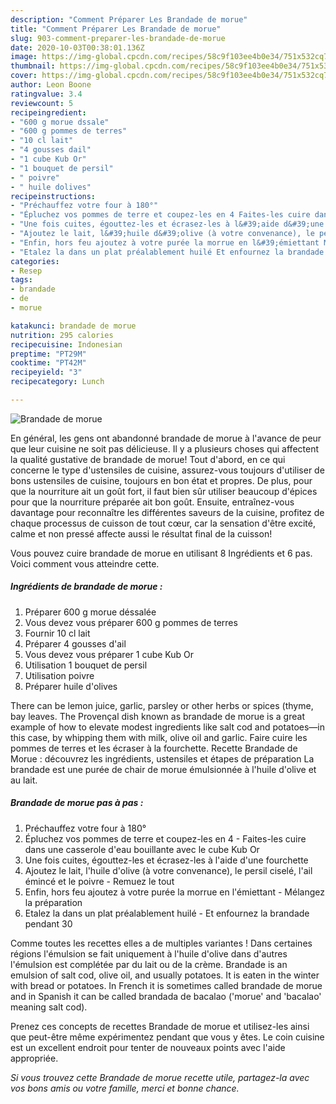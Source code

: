 ```yaml
---
description: "Comment Préparer Les Brandade de morue"
title: "Comment Préparer Les Brandade de morue"
slug: 903-comment-preparer-les-brandade-de-morue
date: 2020-10-03T00:38:01.136Z
image: https://img-global.cpcdn.com/recipes/58c9f103ee4b0e34/751x532cq70/brandade-de-morue-photo-principale-de-la-recette.jpg
thumbnail: https://img-global.cpcdn.com/recipes/58c9f103ee4b0e34/751x532cq70/brandade-de-morue-photo-principale-de-la-recette.jpg
cover: https://img-global.cpcdn.com/recipes/58c9f103ee4b0e34/751x532cq70/brandade-de-morue-photo-principale-de-la-recette.jpg
author: Leon Boone
ratingvalue: 3.4
reviewcount: 5
recipeingredient:
- "600 g morue dssale"
- "600 g pommes de terres"
- "10 cl lait"
- "4 gousses dail"
- "1 cube Kub Or"
- "1 bouquet de persil"
- " poivre"
- " huile dolives"
recipeinstructions:
- "Préchauffez votre four à 180°"
- "Épluchez vos pommes de terre et coupez-les en 4 Faites-les cuire dans une casserole d&#39;eau bouillante avec le cube Kub Or"
- "Une fois cuites, égouttez-les et écrasez-les à l&#39;aide d&#39;une fourchette"
- "Ajoutez le lait, l&#39;huile d&#39;olive (à votre convenance), le persil ciselé, l&#39;ail émincé et le poivre Remuez le tout"
- "Enfin, hors feu ajoutez à votre purée la morrue en l&#39;émiettant Mélangez la préparation"
- "Etalez la dans un plat préalablement huilé Et enfournez la brandade pendant 30"
categories:
- Resep
tags:
- brandade
- de
- morue

katakunci: brandade de morue 
nutrition: 295 calories
recipecuisine: Indonesian
preptime: "PT29M"
cooktime: "PT42M"
recipeyield: "3"
recipecategory: Lunch

---
```



![Brandade de morue](https://img-global.cpcdn.com/recipes/58c9f103ee4b0e34/751x532cq70/brandade-de-morue-photo-principale-de-la-recette.jpg)

En général, les gens ont abandonné brandade de morue à l'avance de peur que leur cuisine ne soit pas délicieuse. Il y a plusieurs choses qui affectent la qualité gustative de brandade de morue! Tout d'abord, en ce qui concerne le type d'ustensiles de cuisine, assurez-vous toujours d'utiliser de bons ustensiles de cuisine, toujours en bon état et propres. De plus, pour que la nourriture ait un goût fort, il faut bien sûr utiliser beaucoup d'épices pour que la nourriture préparée ait bon goût. Ensuite, entraînez-vous davantage pour reconnaître les différentes saveurs de la cuisine, profitez de chaque processus de cuisson de tout cœur, car la sensation d'être excité, calme et non pressé affecte aussi le résultat final de la cuisson!

<!--inarticleads1-->

Vous pouvez cuire brandade de morue en utilisant 8 Ingrédients et 6 pas. Voici comment vous atteindre cette.

##### Ingrédients de brandade de morue :

1. Préparer 600 g morue déssalée
1. Vous devez vous préparer 600 g pommes de terres
1. Fournir 10 cl lait
1. Préparer 4 gousses d&#39;ail
1. Vous devez vous préparer 1 cube Kub Or
1. Utilisation 1 bouquet de persil
1. Utilisation  poivre
1. Préparer  huile d&#39;olives


There can be lemon juice, garlic, parsley or other herbs or spices (thyme, bay leaves. The Provençal dish known as brandade de morue is a great example of how to elevate modest ingredients like salt cod and potatoes—in this case, by whipping them with milk, olive oil and garlic. Faire cuire les pommes de terres et les écraser à la fourchette. Recette Brandade de Morue : découvrez les ingrédients, ustensiles et étapes de préparation La brandade est une purée de chair de morue émulsionnée à l&#39;huile d&#39;olive et au lait. 

<!--inarticleads2-->

##### Brandade de morue pas à pas :

1. Préchauffez votre four à 180°
1. Épluchez vos pommes de terre et coupez-les en 4 - Faites-les cuire dans une casserole d&#39;eau bouillante avec le cube Kub Or
1. Une fois cuites, égouttez-les et écrasez-les à l&#39;aide d&#39;une fourchette
1. Ajoutez le lait, l&#39;huile d&#39;olive (à votre convenance), le persil ciselé, l&#39;ail émincé et le poivre - Remuez le tout
1. Enfin, hors feu ajoutez à votre purée la morrue en l&#39;émiettant - Mélangez la préparation
1. Etalez la dans un plat préalablement huilé - Et enfournez la brandade pendant 30


Comme toutes les recettes elles a de multiples variantes ! Dans certaines régions l&#39;émulsion se fait uniquement à l&#39;huile d&#39;olive dans d&#39;autres l&#39;émulsion est complétée par du lait ou de la crème. Brandade is an emulsion of salt cod, olive oil, and usually potatoes. It is eaten in the winter with bread or potatoes. In French it is sometimes called brandade de morue and in Spanish it can be called brandada de bacalao (&#39;morue&#39; and &#39;bacalao&#39; meaning salt cod). 

<!--inarticleads1-->

<p>
Prenez ces concepts de recettes Brandade de morue et utilisez-les ainsi que peut-être même expérimentez pendant que vous y êtes. Le coin cuisine est un excellent endroit pour tenter de nouveaux points avec l'aide appropriée.
</p>

<p>
<i>Si vous trouvez cette Brandade de morue recette utile, partagez-la avec vos bons amis ou votre famille, merci et bonne chance.</i>
</p>

